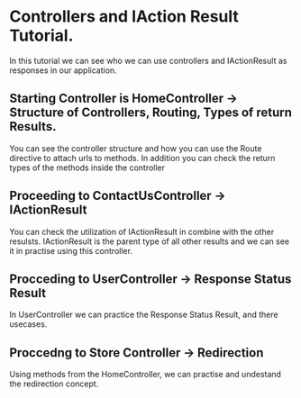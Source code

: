 # Controllers and IAction Result Tutorial. 

In this tutorial we can see who we can use controllers and IActionResult as responses in our application.


## Starting Controller is HomeController -> Structure of Controllers, Routing, Types of return Results.
You can see the controller structure and how you can use the Route directive to attach urls to methods. 
In addition you can check the return types of the methods inside the controller

## Proceeding to ContactUsController -> IActionResult 
You can check the utilization of IActionResult in combine with the other resulsts. 
IActionResult is the parent type of all other results and we can see it in practise using this controller. 

## Procceding to UserController -> Response Status Result
In UserController we can practice the Response Status Result, and there usecases. 

## Proccedng to Store Controller -> Redirection
Using methods from the HomeController, we can practise and undestand the redirection concept. 
